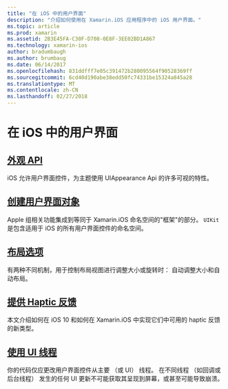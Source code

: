 ```yaml
---
title: "在 iOS 中的用户界面"
description: "介绍如何使用在 Xamarin.iOS 应用程序中的 iOS 用户界面。"
ms.topic: article
ms.prod: xamarin
ms.assetid: 2B3E45FA-C30F-D708-0E8F-3EE02BD1A867
ms.technology: xamarin-ios
author: bradumbaugh
ms.author: brumbaug
ms.date: 06/14/2017
ms.openlocfilehash: 831ddfff7e05c391472b280095564f90528369ff
ms.sourcegitcommit: 6cd40d190abe38edd50fc74331be15324a845a28
ms.translationtype: MT
ms.contentlocale: zh-CN
ms.lasthandoff: 02/27/2018
---
```

# <a name="user-interface-in-ios"></a>在 iOS 中的用户界面

## <a name="appearance-apiintroduction-to-the-appearance-apimd"></a>[外观 API](introduction-to-the-appearance-api.md)

iOS 允许用户界面控件，为主题使用 UIAppearance Api 的许多可视的特性。

## <a name="creating-user-interface-objectsiosuser-interfaceios-uicreating-ui-objectsmd"></a>[创建用户界面对象](~/ios/user-interface/ios-ui/creating-ui-objects.md)

Apple 组相关功能集成到等同于 Xamarin.iOS 命名空间的"框架"的部分。 `UIKit` 是包含适用于 iOS 的所有用户界面控件的命名空间。

## <a name="layout-optionsiosuser-interfaceios-uilayout-optionsmd"></a>[布局选项](~/ios/user-interface/ios-ui/layout-options.md)

有两种不同机制，用于控制布局视图进行调整大小或旋转时： 自动调整大小和自动布局。

## <a name="providing-haptic-feedbackiosuser-interfaceios-uihaptic-feedbackmd"></a>[提供 Haptic 反馈](~/ios/user-interface/ios-ui/haptic-feedback.md)

本文介绍如何在 iOS 10 和如何在 Xamarin.iOS 中实现它们中可用的 haptic 反馈的新类型。

## <a name="working-with-the-ui-threadiosuser-interfaceios-uiui-threadmd"></a>[使用 UI 线程](~/ios/user-interface/ios-ui/ui-thread.md)

你的代码仅应更改用户界面控件从主要 （或 UI） 线程。 在不同线程 （如回调或后台线程） 发生的任何 UI 更新不可能获取其呈现到屏幕，或甚至可能导致崩溃。




